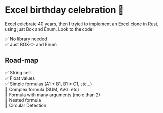 # Excel birthday celebration 🎉

Excel celebrate 40 years, then I tryied to implement an Excel clone in Rust, using just Box and Enum.
Look to the code!


✅ No library needed  
✅ Just BOX<> and Enum   

## Road-map

✅ String cell  
✅ Float values  
✅ Simple formulas (A1 + B1, B1 * C1, etc...)   
🔲 Complex formula (SUM, AVG. etc)  
🔲 Formula with many arguments (more than 2)  
🔲 Nested formula  
🔲 Circular Detection  

